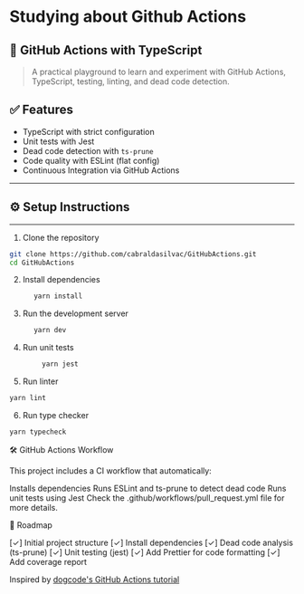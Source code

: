 # Studying about Github Actions

## 🧪 GitHub Actions with TypeScript

> A practical playground to learn and experiment with GitHub Actions, TypeScript, testing, linting, and dead code detection.

## ✅ Features

- TypeScript with strict configuration
- Unit tests with Jest
- Dead code detection with `ts-prune`
- Code quality with ESLint (flat config)
- Continuous Integration via GitHub Actions

---

## ⚙️ Setup Instructions

---

1. Clone the repository

```bash
git clone https://github.com/cabraldasilvac/GitHubActions.git
cd GitHubActions
```

2. Install dependencies

```bash
      yarn install
```

3. Run the development server

```bash
      yarn dev
```

4. Run unit tests

```bash
        yarn jest
```

5. Run linter

```bash
yarn lint
```

6. Run type checker

```bash
yarn typecheck
```

🛠️ GitHub Actions Workflow

This project includes a CI workflow that automatically:

Installs dependencies
Runs ESLint and ts-prune to detect dead code
Runs unit tests using Jest
Check the .github/workflows/pull_request.yml file for more details.

🎯 Roadmap

[✓] Initial project structure
[✓] Install dependencies
[✓] Dead code analysis (ts-prune)
[✓] Unit testing (jest)
[✓] Add Prettier for code formatting
[✓] Add coverage report

Inspired by [dogcode's GitHub Actions tutorial](https://www.youtube.com/watch?v=MIVx1qniNKY&ab_channel=dogcode)
